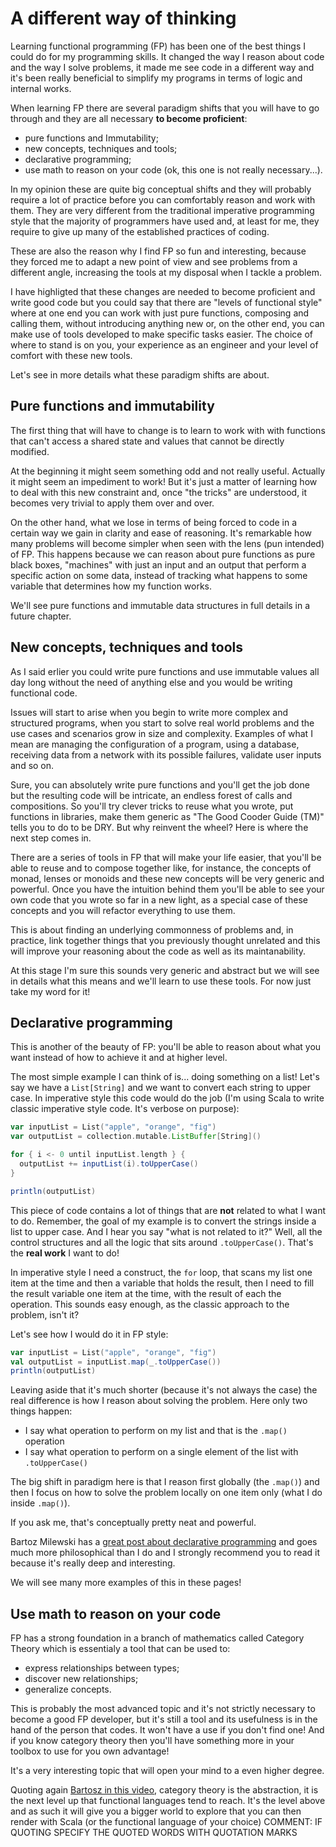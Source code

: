 # A different way of thinking

Learning functional programming (FP) has been one of the best things I could do for my programming
skills. It changed the way I reason about code and the way I solve problems, it made me see code in
a different way and it's been really beneficial to simplify my programs in terms of logic and
internal works.

When learning FP there are several paradigm shifts that you will have to go through and they are all
necessary **to become proficient**:

* pure functions and Immutability;
* new concepts, techniques and tools;
* declarative programming;
* use math to reason on your code (ok, this one is not really necessary...).

In my opinion these are quite big conceptual shifts and they will probably require a lot of practice
before you can comfortably reason and work with them. They are very different from the traditional
imperative programming style that the majority of programmers have used and, at least for me,
they require to give up many of the established practices of coding.

These are also the reason why I find FP so fun and interesting, because they forced me to adapt a
new point of view and see problems from a different angle, increasing the tools at my disposal when I
tackle a problem.

I have highligted that these changes are needed to become proficient and write good code but you
could say that there are "levels of functional style" where at one end you can work with just pure
functions, composing and calling them, without introducing anything new or, on the other end, you
can make use of tools developed to make specific tasks easier. The choice of where to stand is on
you, your experience as an engineer and your level of comfort with these new tools.

Let's see in more details what these paradigm shifts are about.

## Pure functions and immutability

The first thing that will have to change is to learn to work with with functions that can't access a
shared state and values that cannot be directly modified.

At the beginning it might seem something odd and not really useful. Actually it might seem an
impediment to work! But it's just a matter of learning how to deal with this new constraint and, once
"the tricks" are understood, it becomes very trivial to apply them over and over.

On the other hand, what we lose in terms of being forced to code in a certain way we gain in
clarity and ease of reasoning. It's remarkable how many problems will become simpler when seen with
the lens (pun intended) of FP. This happens because we can reason about pure functions as pure black
boxes, "machines" with just an input and an output that perform a specific action on some data,
instead of tracking what happens to some variable that determines how my function works.

We'll see pure functions and immutable data structures in full details in a future chapter.

## New concepts, techniques and tools

As I said erlier you could write pure functions and use immutable values all day long without the
need of anything else and you would be writing functional code.

Issues will start to arise when you begin to write more complex and structured programs, when you
start to solve real world problems and the use cases and scenarios grow in size and complexity.
Examples of what I mean are managing the configuration of a program, using a database, receiving
data from a network with its possible failures, validate user inputs and so on.

Sure, you can absolutely write pure functions and you'll get the job done but the resulting code
will be intricate, an endless forest of calls and compositions. So you'll try clever tricks to reuse
what you wrote, put functions in libraries, make them generic as "The Good Cooder Guide (TM)" tells
you to do to be DRY. But why reinvent the wheel? Here is where the next step comes in.

There are a series of tools in FP that will make your life easier, that you'll be able to reuse and
to compose together like, for instance, the concepts of monad, lenses or monoids and these new
concepts will be very generic and powerful. Once you have the intuition behind them you'll be able to
see your own code that you wrote so far in a new light, as a special case of these concepts and you
will refactor everything to use them.

This is about finding an underlying commonness of problems and, in practice, link together things
that you previously thought unrelated and this will improve your reasoning about the code as well as
its maintanability.

At this stage I'm sure this sounds very generic and abstract but we will see in details what this
means and we'll learn to use these tools. For now just take my word for it!

## Declarative programming

This is another of the beauty of FP: you'll be able to reason about what you want instead of how to
achieve it and at higher level.

The most simple example I can think of is... doing something on a list! Let's say we have a
`List[String]` and we want to convert each string to upper case. In imperative style this code would
do the job (I'm using Scala to write classic imperative style code. It's verbose on purpose):

```Scala
var inputList = List("apple", "orange", "fig")
var outputList = collection.mutable.ListBuffer[String]()

for { i <- 0 until inputList.length } {
  outputList += inputList(i).toUpperCase()
}

println(outputList)
```

This piece of code contains a lot of things that are **not** related to what I want to do. Remember,
the goal of my example is to convert the strings inside a list to upper case. And I hear you say
"what is not related to it?" Well, all the control structures and all the logic that sits around
`.toUpperCase()`. That's the **real work** I want to do!

In imperative style I need a construct, the `for` loop, that scans my list one item at the time and
then a variable that holds the result, then I need to fill the result variable one item at the time,
with the result of each the operation. This sounds easy enough, as the classic approach to the problem,
isn't it?

Let's see how I would do it in FP style:

```Scala
var inputList = List("apple", "orange", "fig")
val outputList = inputList.map(_.toUpperCase())
println(outputList)
```

Leaving aside that it's much shorter (because it's not always the case) the real difference is how I
reason about solving the problem. Here only two things happen:

* I say what operation to perform on my list and that is the `.map()` operation
* I say what operation to perform on a single element of the list with `.toUpperCase()`

The big shift in paradigm here is that I reason first globally (the `.map()`) and then I focus on how
to solve the problem locally on one item only (what I do inside `.map()`).

If you ask me, that's conceptually pretty neat and powerful.

Bartoz Milewski has a [great post about declarative programming](1) and goes much more philosophical
than I do and I strongly recommend you to read it because it's really deep and interesting.

We will see many more examples of this in these pages!

## Use math to reason on your code

FP has a strong foundation in a branch of mathematics called Category Theory
which is essentialy a tool that can be used to:

* express relationships between types;
* discover new relationships;
* generalize concepts.

This is probably the most advanced topic and it's not strictly necessary to become a good FP
developer, but it's still a tool and its usefulness is in the hand of the person that codes. It won't
have a use if you don't find one! And if you know category theory then you'll have something more in
your toolbox to use for you own advantage!

It's a very interesting topic that will open your mind to a even higher degree.

Quoting again [Bartosz in this video](2), category theory is the abstraction, it is the next level up
that functional languages tend to reach. It's the level above and as such it will give you a bigger
world to explore that you can then render with Scala (or the functional language of your choice)
COMMENT: IF QUOTING SPECIFY THE QUOTED WORDS WITH QUOTATION MARKS

[1]: https://bartoszmilewski.com/2015/04/15/category-theory-and-declarative-programming/
[2]: https://www.youtube.com/watch?v=I8LbkfSSR58
